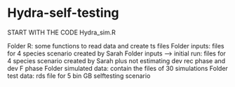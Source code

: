 # Hydra-self-testing

START WITH THE CODE Hydra_sim.R

Folder R: some functions to read data and create ts files
Folder inputs: files for 4 species scenario created by Sarah 
Folder inputs --> initial run: files for 4 species scenario created by Sarah plus not estimating dev rec phase and dev F phase 
Folder simulated data: contain the files of 30 simulations 
Folder test data: rds file for 5 bin GB selftesting scenario 
